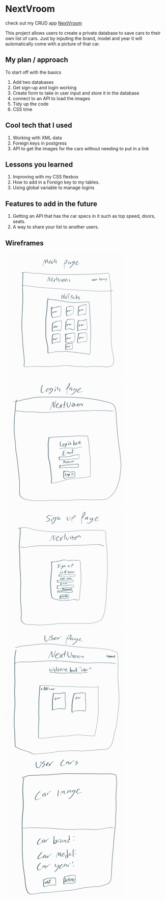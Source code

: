 # NextVroom

check out my CRUD app [NextVroom](https://shielded-wave-21272.herokuapp.com)

This project allows users to create a private database to save cars to their own list of cars. Just by inputing the brand, model and year it will automatically come with a picture of that car. 

## My plan / approach
To start off with the basics
1. Add two databases
2. Get sign-up and login working
3. Create form to take in user input and store it in the database
4. connect to an API to load the images
5. Tidy up the code
6. CSS time

## Cool tech that I used
1. Working with XML data
2. Foreign keys in postgress 
3. API to get the images for the cars without needing to put in a link

## Lessons you learned
1. Improving with my CSS flexbox
2. How to add in a Foreign key to my tables. 
3. Using global variable to manage logins

## Features to add in the future
1. Getting an API that has the car specs in it such as top speed, doors, seats. 
2. A way to share your list to another users. 

## Wireframes 
![main page](WireFrames/Main_page.png)
![login page](WireFrames/Login_page.png)
![signup page](WireFrames/Signup_page.png)
![users page](WireFrames/Users_Page.png)
![users cars](WireFrames/Users_cars.png)
